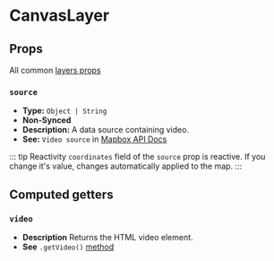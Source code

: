 # CanvasLayer

## Props

All common [layers props](/api/Layers/index.md#props)

### `source`

- **Type:** `Object | String`
- **Non-Synced**
- **Description:** A data source containing video.
- **See:** `Video source` in [Mapbox API Docs](https://docs.mapbox.com/mapbox-gl-js/api/#videosource)

::: tip Reactivity
`coordinates` field of the `source` prop is reactive.
If you change it's value, changes automatically applied to the map.
:::

## Computed getters

### `video`

- **Description** Returns the HTML video element.
- **See** `.getVideo()` [method](https://docs.mapbox.com/mapbox-gl-js/api/#videosource#getvideo)

